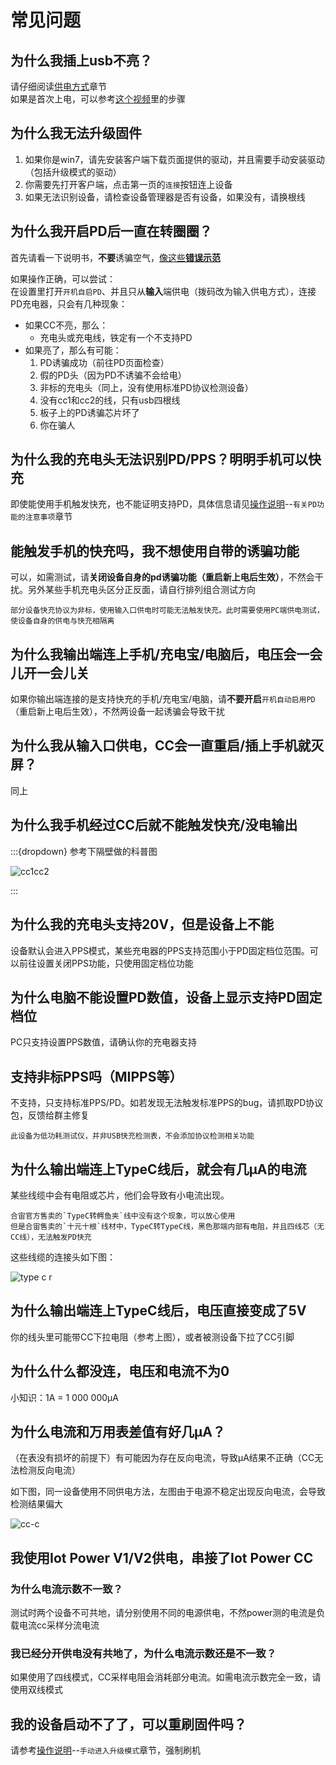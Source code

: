 # 常见问题

## 为什么我插上usb不亮？

请仔细阅读[供电方式](https://wiki.luatos.com/iotpower/cc/parts.html#id3)章节  
如果是首次上电，可以参考[这个视频](https://www.bilibili.com/video/BV15m4y1h7CG)里的步骤

## 为什么我无法升级固件

1. 如果你是win7，请先安装客户端下载页面提供的驱动，并且需要手动安装驱动（包括升级模式的驱动）
2. 你需要先打开客户端，点击第一页的`连接`按钮连上设备
3. 如果无法识别设备，请检查设备管理器是否有设备，如果没有，请换根线

## 为什么我开启PD后一直在转圈圈？

首先请看一下说明书，**不要**诱骗空气，[像这些**错误示范**](wrong.md)

如果操作正确，可以尝试：  
在设置里打开`开机自启PD`、并且只从**输入**端供电（拨码改为输入供电方式），连接PD充电器，只会有几种现象：

- 如果CC不亮，那么：
  - 充电头或充电线，铁定有一个不支持PD
- 如果亮了，那么有可能：
  1. PD诱骗成功（前往PD页面检查）
  1. 假的PD头（因为PD不诱骗不会给电）
  1. 非标的充电头（同上，没有使用标准PD协议检测设备）
  1. 没有cc1和cc2的线，只有usb四根线
  1. 板子上的PD诱骗芯片坏了
  1. 你在骗人

## 为什么我的充电头无法识别PD/PPS？明明手机可以快充

即使能使用手机触发快充，也不能证明支持PD，具体信息请见[操作说明](usage.md)--`有关PD功能的注意事项`章节

## 能触发手机的快充吗，我不想使用自带的诱骗功能

可以，如需测试，请**关闭设备自身的pd诱骗功能（重启新上电后生效）**，不然会干扰。另外某些手机充电头区分正反面，请自行排列组合测试方向

```{note}
部分设备快充协议为非标，使用输入口供电时可能无法触发快充。此时需要使用PC端供电测试，使设备自身的供电与快充相隔离
```

## 为什么我输出端连上手机/充电宝/电脑后，电压会一会儿开一会儿关

如果你输出端连接的是支持快充的手机/充电宝/电脑，请**不要开启**`开机自动启用PD`（重启新上电后生效），不然两设备一起诱骗会导致干扰

## 为什么我从输入口供电，CC会一直重启/插上手机就灭屏？

同上

## 为什么我手机经过CC后就不能触发快充/没电输出

:::{dropdown} 参考下隔壁做的科普图

![cc1cc2](img/cc1cc2.jpg)

:::

## 为什么我的充电头支持20V，但是设备上不能

设备默认会进入PPS模式，某些充电器的PPS支持范围小于PD固定档位范围。可以前往设置关闭PPS功能，只使用固定档位功能

## 为什么电脑不能设置PD数值，设备上显示支持PD固定档位

PC只支持设置PPS数值，请确认你的充电器支持

## 支持非标PPS吗（MIPPS等）

不支持，只支持标准PPS/PD。如若发现无法触发标准PPS的bug，请抓取PD协议包，反馈给群主修复

```{note}
此设备为低功耗测试仪，并非USB快充检测表，不会添加协议检测相关功能
```

## 为什么输出端连上TypeC线后，就会有几μA的电流

某些线缆中会有电阻或芯片，他们会导致有小电流出现。

```{note}
合宙官方售卖的`TypeC转鳄鱼夹`线中没有这个现象，可以放心使用  
但是合宙售卖的`十元十根`线材中，TypeC转TypeC线，黑色那端内部有电阻，并且四线芯（无CC线），无法触发PD快充
```

这些线缆的连接头如下图：

![type c r](img/typec_r.jpg)

## 为什么输出端连上TypeC线后，电压直接变成了5V

你的线头里可能带CC下拉电阻（参考上图），或者被测设备下拉了CC引脚

## 为什么什么都没连，电压和电流不为0

小知识：1A = 1 000 000μA

## 为什么电流和万用表差值有好几μA？

（在表没有损坏的前提下）有可能因为存在反向电流，导致μA结果不正确（CC无法检测反向电流）

如下图，同一设备使用不同供电方法，左图由于电源不稳定出现反向电流，会导致检测结果偏大

![cc-c](img/cc-c.png)

## 我使用**Iot Power V1/V2**供电，串接了**Iot Power CC**

### 为什么电流示数不一致？

测试时两个设备不可共地，请分别使用不同的电源供电，不然power测的电流是负载电流cc采样分流电流

### 我已经分开供电没有共地了，为什么电流示数还是不一致？

如果使用了四线模式，CC采样电阻会消耗部分电流。如需电流示数完全一致，请使用双线模式

## 我的设备启动不了了，可以重刷固件吗？

请参考[操作说明](usage.md)--`手动进入升级模式`章节，强制刷机
